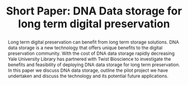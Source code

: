 ---
abstract: 'Long term digital preservation can benefit from long term storage solutions.
  DNA data storage is a new technology that offers unique benefits to the digital
  preservation community. With the cost of DNA data storage rapidly decreasing Yale
  University Library has partnered with Twist Bioscience to investigate the benefits
  and feasibility of deploying DNA data storage for long term preservation. In this
  paper we discuss DNA data storage, outline the pilot project we have undertaken
  and discuss the technology and its potential future applications. '
creators:
- Cochrane, Euan
date: null
document_url: https://az659834.vo.msecnd.net/eventsairwesteuprod/production-inconference-public/8d419f8381504a94a6a607d475d4a57f
grand_parent: iPRES
institutions:
- Yale University Library
keywords:
- dna
- storage
- worf
- environment
- cloud
landing_page_url: null
language: eng
layout: publication
license: CC-BY 4.0 International
notes_url: null
parent: iPRES 2022
presentation_url: null
publication_type: short paper
size: null
source_name: iPRES
title: 'Short Paper: DNA Data storage for long term digital preservation'
year: 2022
---